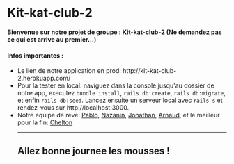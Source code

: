 <h1>Kit-kat-club-2</h1>
<strong>Bienvenue sur notre projet de groupe : Kit-kat-club-2 (Ne demandez pas ce qui est arrive au premier...)</strong><br>
<h4>Infos importantes :</h4>
<ul>
  <li>Le lien de notre application en prod: http://kit-kat-club-2.herokuapp.com/</li>
  <li>Pour la tester en local: naviguez dans la console jusqu'au dossier de notre app, executez <code>bundle install</code>, <code>rails db:create</code>, <code>rails db:migrate</code>, et enfin <code>rails db:seed</code>. Lancez ensuite un serveur local avec <code>rails s</code> et rendez-vous sur http://localhost:3000.</li>
  <li>Notre equipe de reve: <a href="https://github.com/PabloSKZ">Pablo</a>, <a href="https://github.com/Nazaninf24">Nazanin</a>, <a href="https://github.com/Stovenn">Jonathan</a>, <a href="https://github.com/ArnoTnDev">Arnaud</a>, et le meilleur pour la fin: <a href="https://github.com/Cheltonne">Chelton</a>
    <hr><h2>Allez bonne journee les mousses !</h2>
